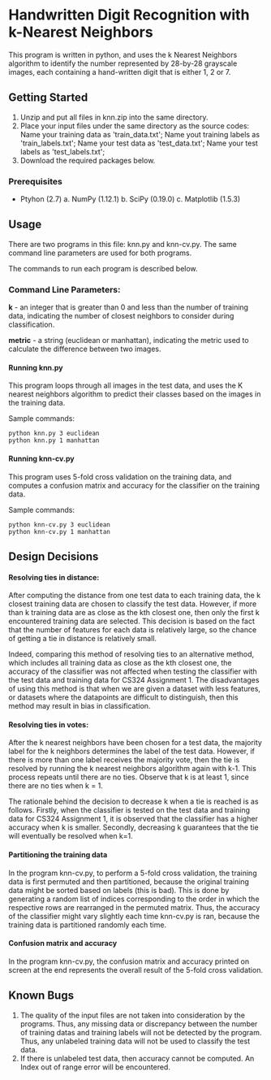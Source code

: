 # Handwritten Digit Recognition with k-Nearest Neighbors

This program is written in python, and uses the k Nearest Neighbors algorithm to identify the number represented by 28-by-28 grayscale images, each containing a hand-written digit that is either 1, 2 or 7.

## Getting Started

1. Unzip and put all files in knn.zip into the same directory. 
2. Place your input files under the same directory as the source codes:
    Name your training data as 'train_data.txt'; 
    Name yout training labels as 'train_labels.txt';
    Name your test data as 'test_data.txt';
    Name your test labels as 'test_labels.txt';
3. Download the required packages below.


### Prerequisites

- Ptyhon (2.7)
    a. NumPy (1.12.1)
    b. SciPy (0.19.0)
    c. Matplotlib (1.5.3)

## Usage

There are two programs in this file: knn.py and knn-cv.py. The same command line parameters are used for both programs.

The commands to run each program is described below. 

### Command Line Parameters:

**k** - an integer that is greater than 0 and less than the number of training data, indicating the number of closest neighbors to consider during classification.

**metric** - a string (euclidean or manhattan), indicating the metric used to calculate the difference between two images.
#### Running knn.py

This program loops through all images in the test data, and uses the K nearest neighbors algorithm to predict their classes based on the images in the training data. 

Sample commands:
```
python knn.py 3 euclidean
python knn.py 1 manhattan
```
#### Running knn-cv.py

This program uses 5-fold cross validation on the training data, and computes a confusion matrix and accuracy for the classifier on the training data.

Sample commands:
```
python knn-cv.py 3 euclidean
python knn-cv.py 1 manhattan
```

## Design Decisions

#### Resolving ties in distance:

After computing the distance from one test data to each training data, the k closest training data are chosen to classify the test data. However, if more than k training data are as close as the kth closest one, then only the first k encountered training data are selected. This decision is based on the fact that the number of features for each data is relatively large, so the chance of getting a tie in distance is relatively small. 

Indeed, comparing this method of resolving ties to an alternative method, which includes all training data as close as the kth closest one, the accuracy of the classifier was not affected when testing the classifier with the test data and training data for CS324 Assignment 1.
The disadvantages of using this method is that when we are given a dataset with less features, or datasets where the datapoints are difficult to distinguish, then this method may result in bias in classification. 

#### Resolving ties in votes:

After the k nearest neighbors have been chosen for a test data, the majority label for the k neighbors determines the label of the test data. However, if there is more than one label receives the majority vote, then the tie is resolved by running the k nearest neighbors algorithm again with k-1. This process repeats until there are no ties. Observe that k is at least 1, since there are no ties when k = 1.

The rationale behind the decision to decrease k when a tie is reached is as follows. Firstly, when the classifier is tested on the test data and training data for CS324 Assignment 1, it is observed that the classifier has a higher accuracy when k is smaller. Secondly, decreasing k guarantees that the tie will eventually be resolved when k=1.

#### Partitioning the training data

In the program knn-cv.py, to perform a 5-fold cross validation, the training data is first permuted and then partitioned, because the original training data might be sorted based on labels (this is bad). This is done by generating a random list of indices corresponding to the order in which the respective rows are rearranged in the permuted matrix.
Thus, the accuracy of the classifier might vary slightly each time knn-cv.py is ran, because the training data is partitioned randomly each time.

#### Confusion matrix and accuracy

In the program knn-cv.py, the confusion matrix and accuracy printed on screen at the end represents the overall result of the 5-fold cross validation.

## Known Bugs

1. The quality of the input files are not taken into consideration by the programs. Thus, any missing data or discrepancy between the number of training datas and training labels will not be detected by the program. Thus, any unlabeled training data will not be used to classify the test data.
2. If there is unlabeled test data, then accuracy cannot be computed. An Index out of range error will be encountered.

